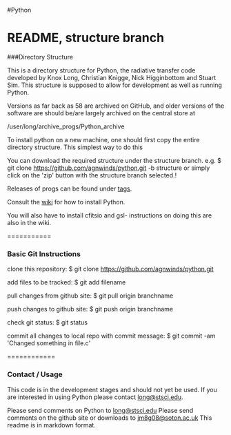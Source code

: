 #Python

README, structure branch
=========

###Directory Structure

This is a directory structure for Python, the radiative transfer code
developed by Knox Long, Christian Knigge, Nick Higginbottom and Stuart Sim.  This
structure is supposed to allow for development as well as running Python.

Versions as far back as 58 are archived on GitHub, and older versions of the software are should be/are largely archived 
on the central store at

/user/long/archive_progs/Python_archive

To install python on a new machine, one should first copy the entire
directory structure.  This simplest way to do this 

You can download the required structure under the structure branch. e.g.
$ git clone https://github.com/agnwinds/python.git -b structure
or simply click on the 'zip' button with the structure branch selected.!

Releases of progs can be found under [tags](https://github.com/agnwinds/python/tags "Wiki").

Consult the [wiki](https://github.com/agnwinds/python/wiki/_pages "Wiki") for how to install Python.

You will also have to install cfitsio and gsl- instructions on doing this are also in the wiki.


===========

### Basic Git Instructions

clone this repository:
$ git clone https://github.com/agnwinds/python.git 

add files to be tracked:
$ git add filename

pull changes from github site:
$ git pull origin branchname

push changes to github site:
$ git push origin branchname

check git status:
$ git status

commit all changes to local repo with commit message:
$ git commit -am 'Changed something in file.c'

============

### Contact / Usage

This code is in the development stages and should not yet be used. If you are interested in using Python please contact long@stsci.edu.

Please send comments on Python to long@stsci.edu
Please send comments on the github site or downloads to jm8g08@soton.ac.uk
This readme is in markdown format.

